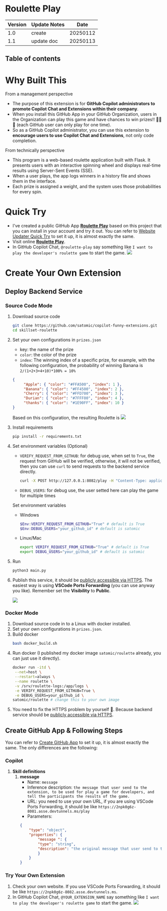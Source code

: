 # Roulette Play

| **Version** | **Update Notes** | **Date** |
| ----------- | ---------------- | -------- |
| 1.0    | create           | 20250112 |
| 1.1    | update doc       | 20250113 |

## Table of contents


# Why Built This
From a management perspective
- The purpose of this extension is for **GitHub Copilot administrators to promote Copilot Chat and Extensions within their company**.
- When you install this GitHub App in your GitHub Organization, users in the Organization can play this game and have chances to win prizes!! 🎉🎉🎉 (each GitHub user can only play for one time).
- So as a GitHub Copilot administrator, you can use this extension to **encourage users to use Copilot Chat and Extensions**, not only code completion.

From technically perspective
- This program is a web-based roulette application built with Flask. It presents users with an interactive spinning wheel and displays real-time results using Server-Sent Events (SSE). 
- When a user plays, the app logs winners in a history file and shows them in the interface. 
- Each prize is assigned a weight, and the system uses those probabilities for every spin. 


# Quick Try
- I've created a public GitHub App [**Roulette Play**](https://github.com/apps/roulette-play) based on this project that you can install in your account and try it out. You can refer to [Website Updater Quick Try](https://github.com/satomic/copilot-funny-extensions/tree/main/skillset-website-updater#quick-try) to set it up, it is almost exactly the same.
- Visit online [**Roulette Play**](https://demo.softrin.com/roulette).
- In GitHub Copilot Chat, `@roulette-play` say something like `I want to play the developer's roulette game` to start the game.
  ![](/image/roulette.gif)

# Create Your Own Extension

## Deploy Backend Service

### Source Code Mode

1. Download source code
   ```bash
   git clone https://github.com/satomic/copilot-funny-extensions.git
   cd skillset-roulette
   ```
1. Set your own configurations in `prizes.json`
   - key: the name of the prize
   - `color`: the color of the prize
   - `index`: The winning index of a specific prize, for example, with the following configuration, the probability of winning Banana is `2/(1+2+3+4+10)*100% = 10%`
   ```json
   {
        "Apple": { "color": "#FFA500", "index": 1 },
        "Banana": { "color": "#FF4500", "index": 2 },
        "Cherry": { "color": "#FFD700", "index": 3 },
        "Durian": { "color": "#7FFF00", "index": 4 },
        "thanks": { "color": "#1E90FF", "index": 10 }
   }
   ```
   Based on this configuration, the resulting Roulette is
   ![](/image/roulette.png)
1. Install requirements
   ```bash
   pip install -r requirements.txt
   ```
1. Set environment variables (Optional)
   - `VERIFY_REQUEST_FROM_GITHUB`: for debug use, when set to `True`, the request from GitHub will be verified, otherwise, it will not be verified, then you can use `curl` to send requests to the backend service directly.
        ```bash
        curl -X POST http://127.0.0.1:8082/play -H "Content-Type: application/json" -d '{"name": "player1"}'
        ```
   - `DEBUG_USERS`: for debug use, the user setted here can play the game for multiple times

   Set environment variables
   - Windows
        ```PowerShell
        $Env:VERIFY_REQUEST_FROM_GITHUB="True" # default is True
        $Env:DEBUG_USERS="your_github_id" # default is satomic
        ```
   - Linux/Mac
        ```bash
        export VERIFY_REQUEST_FROM_GITHUB="True" # default is True
        export DEBUG_USERS="your_github_id" # default is satomic
        ```
1. Run
   ```bash
   python3 main.py
   ```
1. Publish this service, it should be [publicly accessible via HTTPS](https://docs.github.com/en/copilot/building-copilot-extensions/building-a-copilot-skillset-for-your-copilot-extension/building-copilot-skillsets#prerequisites). The easiest way is using **VSCode Ports Forwarding** (you can use anyway you like). Remember set the **Visibility** to **Public**.

   ![](/image/8082-port-forwarding.png)

### Docker Mode

1. Download source code in to a Linux with docker installed.
1. Set your own configurations in `prizes.json`.
1. Build docker
   ```bash
   bash docker_build.sh
   ```
1. Run docker (I published my docker image `satomic/roulette` already, you can just use it directly).
   ```bash
   docker run -itd \
    --net=host \
    --restart=always \
    --name roulette \
    -v /srv/roulette-logs:/app/logs \
    -e VERIFY_REQUEST_FROM_GITHUB=True \
    -e DEBUG_USERS=your_github_id \
   satomic/roulette # change this to your own image
   ```
1. You need to fix the HTTPS problem by yourself 🙂. Because backend service should be [publicly accessible via HTTPS](https://docs.github.com/en/copilot/building-copilot-extensions/building-a-copilot-skillset-for-your-copilot-extension/building-copilot-skillsets#prerequisites).

## Create GitHub App & Following Steps
You can refer to [Create GitHub App](https://github.com/satomic/copilot-funny-extensions/tree/main/skillset-website-updater#Create-GitHub-App) to set it up, it is almost exactly the same. The only differences are the following:

### Copilot
1. **Skill definitions**
   1. **message**
      - Name: `message`
      - Inference description: `the message that user send to the extension, to be used for play a game for developers, and tell the participants the results of the game.`
      - URL: you need to use your own URL, if you are using VSCode Ports Forwarding, it should be like `https://2npk0g6z-8081.asse.devtunnels.ms/play`
      - Parameters:
      ```json
      {
          "type": "object",
          "properties": {
              "message ": {
              "type": "string",
              "description": "the original message that user send to the extension, to be used for play a game for developers"
              }
          }
      }
      ```

### Try Your Own Extension
1. Check your own website. If you use VSCode Ports Forwarding, it should be like `https://2npk0g6z-8082.asse.devtunnels.ms`.
2. In GitHub Copilot Chat, `@YOUR_EXTENSION_NAME` say something like `I want to play the developer's roulette game` to start the game.
  ![](/image/roulette.gif)
